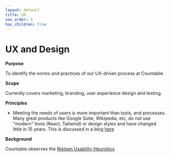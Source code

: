 ```yaml
---
layout: default
title: UX
nav_order: 5
has_children: true
---
```


# UX and Design

**Purpose**

To identify the norms and practices of our UX-driven process at Countable.

**Scope**

Currently covers marketing, branding, user experience design and testing.

**Principles**
  - Meeting the needs of users is more important than tools, and processes. Many great products like Google Suite, Wikipedia, etc, do not use "modern" tools (React, Tailwind) or design styles and have changed little in 15 years. This is discussed in a blog [here](https://prototypr.io/post/ts-ugly-but-it-works-on-designing-for-usability)

**Background**

Countable observes the [Nielsen Usability Heuristics](https://www.nngroup.com/articles/ten-usability-heuristics/)
